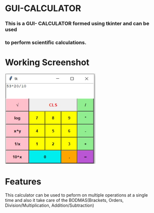 # GUI-CALCULATOR
### This is a GUI- CALCULATOR formed using tkinter and can be used
### to perform scientific calculations.

# Working Screenshot
<img src ="calculator-ss.jpg" height="300" width="300">

# Features
This calculator can be used to peform on multiple
operations at a single time and also it take care
of the BODMAS(Brackets, Orders, Division/Multiplication, Addition/Subtraction)
